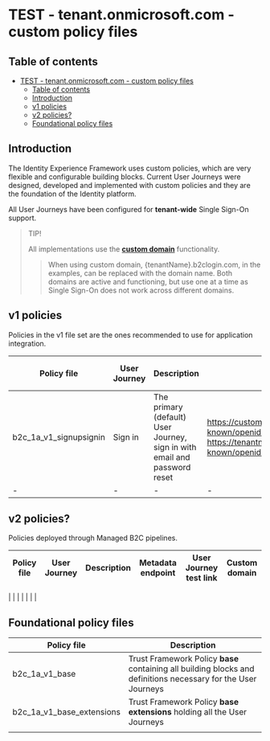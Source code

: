 # TEST - tenant.onmicrosoft.com - custom policy files

## Table of contents

- [TEST - tenant.onmicrosoft.com - custom policy files](#test---tenantonmicrosoftcom---custom-policy-files)
  - [Table of contents](#table-of-contents)
  - [Introduction](#introduction)
  - [v1 policies](#v1-policies)
  - [v2 policies?](#v2-policies)
  - [Foundational policy files](#foundational-policy-files)

## Introduction

The Identity Experience Framework uses custom policies, which are very flexible and configurable building blocks. Current User Journeys were designed, developed and implemented with custom policies and they are the foundation of the Identity platform.

All User Journeys have been configured for **tenant-wide** Single Sign-On support.

>TIP!
>
>All implementations use the [**custom domain**](https://learn.microsoft.com/azure/active-directory-b2c/custom-domain?pivots=b2c-custom-policy) functionality.
>>When using custom domain, {tenantName}.b2clogin.com, in the examples, can be replaced with the domain name.
>Both domains are active and functioning, but use one at a time as Single Sign-On does not work across different domains.

## v1 policies

Policies in the v1 file set are the ones recommended to use for application integration.

| Policy file | User Journey | Description | Metadata endpoint | User Journey test link | Custom domain |
| -           | -            | -           | -                 | -                      | -                     |
| b2c_1a_v1_signupsignin | Sign in | The primary (default) User Journey, sign in with email and password reset | <https://custom.domain.com/tenantname.onmicrosoft.com/v2.0/.well-known/openid-configuration?p=b2c_1a_v1_signupsignin> <https://tenantname.b2clogin.com/tenantname.onmicrosoft.com/v2.0/.well-known/openid-configuration?p=b2c_1a_v1_signupsignin> | [Sign In](https://custom.domain.com/tenantname.onmicrosoft.com/oauth2/v2.0/authorize?p=b2c_1a_v1_signupsignin&client_id=<jwtms-application-id>&nonce=defaultNonce&redirect_uri=https%3A%2F%2Fjwt.ms&scope=openid&response_type=id_token) | custom.domain.com tenantname.b2clogin.com |
| -           | -            | -           | -                 | -                      | -                     |

## v2 policies?

Policies deployed through Managed B2C pipelines.

| Policy file | User Journey | Description | Metadata endpoint | User Journey test link | Custom domain |
| -           | -            | -           | -                 | -                      | -                     |

|             |              |             |                   |                        |                       |

## Foundational policy files

| Policy file | Description |
| -           | -           |
| b2c_1a_v1_base | Trust Framework Policy **base** containing all building blocks and definitions necessary for the User Journeys |
| b2c_1a_v1_base_extensions | Trust Framework Policy **base extensions** holding all the User Journeys |
|             |              |             |                   |                        |                       |

